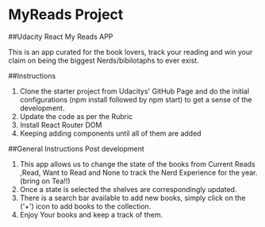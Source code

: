 # MyReads Project
##Udacity React My Reads APP

This is an app curated for the book lovers, track your reading  and win your claim on being the biggest Nerds/bibilotaphs to ever exist. <wink wink>

##Instructions
1. Clone the starter project from Udacitys' GitHub Page and do the initial configurations (npm install followed by npm start) to get a sense of the development.
2. Update the code as per the Rubric
3. Install React Router DOM
4. Keeping adding components until all of them are added

##General Instructions Post development
1. This app allows us to change the state of the books from Current Reads ,Read, Want to Read and None to track the Nerd Experience for the year.(bring on Tea!!)
2. Once a state is selected the shelves are correspondingly updated.
3. There is a search bar available to add new books, simply click on the ('+') icon to add books to the collection.
4. Enjoy Your books and keep a track of them.